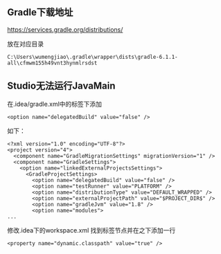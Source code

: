 
## Gradle下载地址
https://services.gradle.org/distributions/

放在对应目录
```
C:\Users\wumengjiao\.gradle\wrapper\dists\gradle-6.1.1-all\cfmwm155h49vnt3hynmlrsdst
```

## Studio无法运行JavaMain
在.idea/gradle.xml中的<GradleProjectSettings>标签下添加
```
<option name="delegatedBuild" value="false" />
```

如下：
```
<?xml version="1.0" encoding="UTF-8"?>
<project version="4">
  <component name="GradleMigrationSettings" migrationVersion="1" />
  <component name="GradleSettings">
    <option name="linkedExternalProjectsSettings">
      <GradleProjectSettings>
        <option name="delegatedBuild" value="false" />
        <option name="testRunner" value="PLATFORM" />
        <option name="distributionType" value="DEFAULT_WRAPPED" />
        <option name="externalProjectPath" value="$PROJECT_DIR$" />
        <option name="gradleJvm" value="1.8" />
        <option name="modules">
...
```

修改.idea下的workspace.xml
找到<component name="PropertiesComponent">标签节点并在之下添加一行
```
<property name="dynamic.classpath" value="true" />
```
